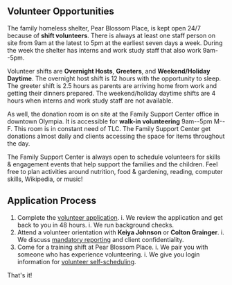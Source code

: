 ## Volunteer Opportunities

The family homeless shelter, Pear Blossom Place, is kept open 24/7 because of **shift volunteers**. There is always at least one staff person on site from 9am at the latest to 5pm at the earliest seven days a week. During the week the shelter has interns and work study staff that also work 9am--5pm.

Volunteer shifts are **Overnight Hosts**, **Greeters**, and **Weekend/Holiday Daytime**. The overnight host shift is 12 hours with the opportunity to sleep. The greeter shift is 2.5 hours as parents are arriving home from work and getting their dinners prepared. The weekend/holiday daytime shifts are 4 hours when interns and work study staff are not available.

As well, the donation room is on site at the Family Support Center office in downtown Olympia. It is accessible for **walk-in volunteering** 9am--5pm M--F. This room is in constant need of TLC. The Family Support Center get donations almost daily and clients accessing the space for items throughout the day. 

The Family Support Center is always open to schedule volunteers for skills & engagement events that help support the families and the children. Feel free to plan activities around nutrition, food & gardening, reading, computer skills, Wikipedia, or music! 

## Application Process

1. Complete the [volunteer application](https://www.volgistics.com/ex/portal.dll/ap?ap=1953929563).
  i. We review the application and get back to you in 48 hours.
  i. We run background checks.
2. Attend a volunteer orientation with **Keiya Johnson** or **Colton Grainger**.
  i. We discuss [mandatory reporting](https://prezi.com/piml7bn_b0au/mandatory-reporter-presentation/) and client confidentiality.
3. Come for a training shift at Pear Blossom Place.
  i. We pair you with someone who has experience volunteering.
  i. We give you login information for [volunteer self-scheduling](https://www.volgistics.com/ex/portal.dll/?from=189830).

That's it!

